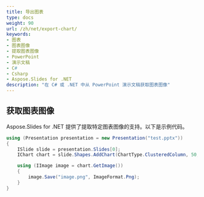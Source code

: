 ```yaml
---
title: 导出图表
type: docs
weight: 90
url: /zh/net/export-chart/
keywords:
- 图表
- 图表图像
- 提取图表图像
- PowerPoint
- 演示文稿
- C#
- Csharp
- Aspose.Slides for .NET
description: "在 C# 或 .NET 中从 PowerPoint 演示文稿获取图表图像"
---
```


## **获取图表图像**
Aspose.Slides for .NET 提供了提取特定图表图像的支持。以下是示例代码。

```c#
using (Presentation presentation = new Presentation("test.pptx"))
{
    ISlide slide = presentation.Slides[0];
    IChart chart = slide.Shapes.AddChart(ChartType.ClusteredColumn, 50, 50, 600, 400);

    using (IImage image = chart.GetImage())
    {
        image.Save("image.png", ImageFormat.Png);
    }
}
```